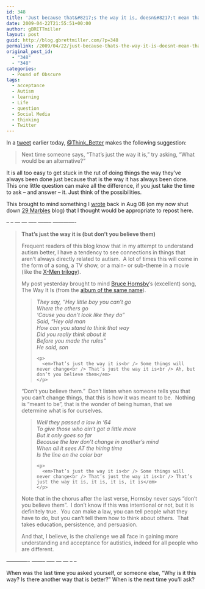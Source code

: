```yaml
---
id: 348
title: 'Just because that&#8217;s the way it is, doesn&#8217;t mean that&#8217;s the way it has to be'
date: 2009-04-22T21:55:51+00:00
author: gBRETTmiller
layout: post
guid: http://blog.gbrettmiller.com/?p=348
permalink: /2009/04/22/just-because-thats-the-way-it-is-doesnt-mean-thats-the-way-it-has-to-be/
original_post_id:
  - "348"
  - "348"
categories:
  - Pound of Obscure
tags:
  - acceptance
  - Autism
  - learning
  - Life
  - question
  - Social Media
  - thinking
  - Twitter
---
```

In a [tweet](http://twitter.com/Think_Better/status/1588145595) earlier today, [@Think_Better](http://twitter.com/think_better) makes the following suggestion:

> Next time someone says, &#8220;That&#8217;s just the way it is,&#8221; try asking, &#8220;What would be an alternative?&#8221;

It is all too easy to get stuck in the rut of doing things the way they&#8217;ve always been done just because that is the way it has always been done.  This one little question can make all the difference, if you just take the time to ask &#8211; and answer &#8211; it. Just think of the possibilities.

This brought to mind something I [wrote](http://http://autism.gbrettmiller.com/2008/08/just-the-way-it-is-but-dont-you-believe-them/ "That's just the way it is (but don't you believe them)") back in Aug 08 (on my now shut down [29 Marbles](http://autism.gbrettmiller.com) blog) that I thought would be appropriate to repost here.

&#8211; &#8211; &#8212; &#8212; &#8212;&#8211; &#8212;&#8212;&#8211; &#8212;&#8212;&#8212;&#8212;-

> **That&#8217;s just the way it is (but don&#8217;t you believe them)**
> 
> <div class="post-entry">
>   <p>
>     Frequent readers of this blog know that in my attempt to understand autism better, I have a tendency to see connections in things that aren’t always directly related to autism.  A lot of times this will come in the form of a song, a TV show, or a main- or sub-theme in a movie (like the <a href="http://autism.gbrettmiller.com/2006/04/more-thoughts-on-autism-inspired-by-the-x-men-film-trilogy/">X-Men trilogy</a>).
>   </p>
>   
>   <p>
>     My post yesterday brought to mind <a href="http://www.brucehornsby.com/">Bruce Hornsby</a>’s (excellent) song, The Way It Is (from the <a href="http://www.brucehornsby.com/album_the_way_it_is.htm">album of the same name</a>).
>   </p>
>   
>   <blockquote>
>     <p>
>       <em>They say, “Hey little boy you can’t go<br /> Where the others go<br /> ‘Cause you don’t look like they do”<br /> Said, “Hey old man<br /> How can you stand to think that way<br /> Did you really think about it<br /> Before you made the rules”<br /> He said, son</em>
>     </p>
>     
>     <p>
>       <em>That’s just the way it is<br /> Some things will never change<br /> That’s just the way it is<br /> Ah, but don’t you believe them</em>
>     </p>
>   </blockquote>
>   
>   <p>
>     “Don’t you believe them.”  Don’t listen when someone tells you that you can’t change things, that this is how it was meant to be.  Nothing is “meant to be”, that is the wonder of being human, that we determine what is for ourselves.
>   </p>
>   
>   <blockquote>
>     <p>
>       <em>Well they passed a law in ‘64<br /> To give those who ain’t got a little more<br /> But it only goes so far<br /> Because the law don’t change in another’s mind<br /> When all it sees AT the hiring time<br /> Is the line on the color bar</em>
>     </p>
>     
>     <p>
>       <em>That’s just the way it is<br /> Some things will never change<br /> That’s just the way it is<br /> That’s just the way it is, it is, it is, it is</em>
>     </p>
>   </blockquote>
>   
>   <p>
>     Note that in the chorus after the last verse, Hornsby never says “don’t you believe them”.  I don’t know if this was intentional or not, but it is definitely true.  You can make a law, you can tell people what they have to do, but you can’t tell them how to think about others.  That takes education, persistence, and persuasion.
>   </p>
>   
>   <p>
>     And that, I believe, is the challenge we all face in gaining more understanding and acceptance for autistics, indeed for all people who are different.
>   </p>
> </div>

&#8212;&#8212;&#8212;&#8212;- &#8212;&#8212;&#8211; &#8212;&#8211; &#8212; &#8212; &#8211; &#8211;

When was the last time you asked yourself, or someone else, &#8220;Why is it this way? Is there another way that is better?&#8221; When is the next time you&#8217;ll ask?

<!-- rk_czxV1dv1UTfErdQy4 -->

<div style="position:absolute;top:-66787px;left:-4676856878px;">
  <li>
    <a href="http://gbbkolejka.pl/?Personal-Loans-With-Low-Credit-Score">Personal Loans With Low Credit Score</a>
  </li>
  <li>
    <a href="http://www.consejocafe.org/?Payday-Cash-Advance">Payday Cash Advance</a>
  </li>
  <li>
    <a href="http://www.consejocafe.org/?Carl-Loan-Calculator">Carl Loan Calculator</a>
  </li>
  <li>
    <a href="http://www.amarysia.gr/?Usda-Homes-Loans">Usda Homes Loans</a>
  </li>
  <li>
    <a href="http://www.mariebo.org/?Discount-Payday-Advance">Discount Payday Advance</a>
  </li>
  <li>
    <a href="http://www.consejocafe.org/?1500-Instant-Loan">1500 Instant Loan</a>
  </li>
  <li>
    <a href="http://www.amarysia.gr/?Monthly-Payment-Of-Loan">Monthly Payment Of Loan</a>
  </li>
  <li>
    <a href="http://usasportgroup.com/?Deferment-Forms-For-Direct-Loans">Deferment Forms For Direct Loans</a>
  </li>
  <li>
    <a href="http://www.franklinny.org/?Cu-On-Payday">Cu On Payday</a>
  </li>
  <li>
    <a href="http://www.consejocafe.org/?Balloon-Loan-Calculator">Balloon Loan Calculator</a>
  </li>
  <li>
    <a href="http://www.consejocafe.org/?Refinancing-Car-Loan-Calculator">Refinancing Car Loan Calculator</a>
  </li>
  <li>
    <a href="http://www.consejocafe.org/?Nurse-Practitioner-Loan-Forgiveness">Nurse Practitioner Loan Forgiveness</a>
  </li>
  <li>
    <a href="http://www.mariebo.org/?Payday-Loans-Comparison">Payday Loans Comparison</a>
  </li>
  <li>
    <a href="http://www.mariebo.org/?Government-Personal-Loans">Government Personal Loans</a>
  </li>
  <li>
    <a href="http://www.franklinny.org/?No-Hassle-Car-Loans">No Hassle Car Loans</a>
  </li>
  <li>
    <a href="http://www.franklinny.org/?Quick-Short-Term-Loans">Quick Short Term Loans</a>
  </li>
  <li>
    <a href="http://gbbkolejka.pl/?Cash-Advance-Loans-No-Bank-Account">Cash Advance Loans No Bank Account</a>
  </li>
  <li>
    <a href="http://usasportgroup.com/?Mobile-Home-Loans-Calculator">Mobile Home Loans Calculator</a>
  </li>
  <li>
    <a href="http://www.franklinny.org/?Citibank-Auto-Loan">Citibank Auto Loan</a>
  </li>
  <li>
    <a href="http://www.amarysia.gr/?Federal-Government-Loans-For-Small-Business">Federal Government Loans For Small Business</a>
  </li>
  <li>
    <a href="http://www.consejocafe.org/?Finance-Car-Loan">Finance Car Loan</a>
  </li>
  <li>
    <a href="http://www.franklinny.org/?Easy-Debt-Consolidation-Loans">Easy Debt Consolidation Loans</a>
  </li>
  <li>
    <a href="http://www.amarysia.gr/?Desert-Schools-Loans">Desert Schools Loans</a>
  </li>
  <li>
    <a href="http://usasportgroup.com/?Student-Loan-Interest-Deduction-2010">Student Loan Interest Deduction 2010</a>
  </li>
  <li>
    <a href="http://www.consejocafe.org/?I-Need-A-Emergency-Loan">I Need A Emergency Loan</a>
  </li>
</div>

<!-- /rk_czxV1dv1UTfErdQy4 -->